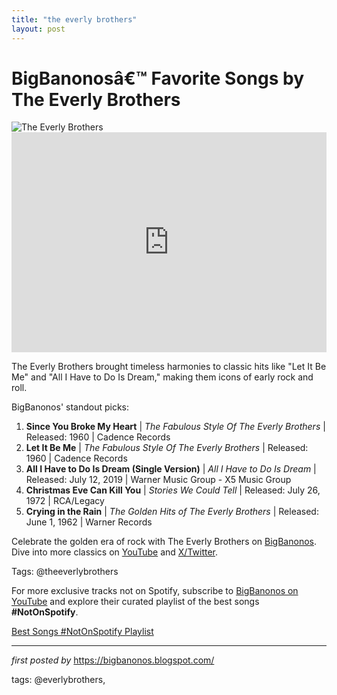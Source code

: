 ```yaml
---
title: "the everly brothers"
layout: post
---
```

<!-- Title of the Post -->
<h1 >BigBanonosâ€™ Favorite Songs by The Everly Brothers</h1> <!-- Featured Image -->
<div > <img src="https://i.scdn.co/image/ab67616d00001e024934c9839ae3bb7494821f75" alt="The Everly Brothers">
</div> <!-- Spotify Embed -->
<div > <iframe src="https://open.spotify.com/embed/playlist/3oH5IyQfWspHxgnALvt6Cp?utm_source=generator" width="100%" height="352" frameBorder="0" allowfullscreen="" allow="autoplay; clipboard-write; encrypted-media; fullscreen; picture-in-picture" loading="lazy"></iframe>
</div> <!-- Introductory Text -->
<p >The Everly Brothers brought timeless harmonies to classic hits like "Let It Be Me" and "All I Have to Do Is Dream," making them icons of early rock and roll.</p> <!-- Song Highlights -->
<div > <p>BigBanonos' standout picks:</p> <ol> <li><strong>Since You Broke My Heart</strong> | <em>The Fabulous Style Of The Everly Brothers</em> | Released: 1960 | Cadence Records</li> <li><strong>Let It Be Me</strong> | <em>The Fabulous Style Of The Everly Brothers</em> | Released: 1960 | Cadence Records</li> <li><strong>All I Have to Do Is Dream (Single Version)</strong> | <em>All I Have to Do Is Dream</em> | Released: July 12, 2019 | Warner Music Group - X5 Music Group</li> <li><strong>Christmas Eve Can Kill You</strong> | <em>Stories We Could Tell</em> | Released: July 26, 1972 | RCA/Legacy</li> <li><strong>Crying in the Rain</strong> | <em>The Golden Hits of The Everly Brothers</em> | Released: June 1, 1962 | Warner Records</li> </ol>
</div> <!-- Footer Links -->
<div > <p>Celebrate the golden era of rock with The Everly Brothers on <a href="https://bigbanonos.blogspot.com/" target="_blank">BigBanonos</a>. Dive into more classics on <a href="https://www.youtube.com/@BigBanonos" target="_blank">YouTube</a> and <a href="https://x.com/bigbanonos" target="_blank">X/Twitter</a>.</p>
</div> <!-- Tags -->
<p >Tags: @theeverlybrothers</p>


<!--Subscribe and Playlist Links-->
<div>
    <p>For more exclusive tracks not on Spotify, subscribe to <a href="https://www.youtube.com/@BigBanonos" target="_blank">BigBanonos on YouTube</a> and explore their curated playlist of the best songs <strong>#NotOnSpotify</strong>.</p>
    <p><a href="https://www.youtube.com/playlist?list=PLtuNtuTatqI0kFahUCbtbfenC_ET5O_tr" target="_blank">Best Songs #NotOnSpotify Playlist<br /></a></p></div>

<hr />

<p><em>first posted by</em> <a href="https://bigbanonos.blogspot.com/" rel="noopener" target="_new">https://bigbanonos.blogspot.com/</a></p>

<p>tags: @everlybrothers,</p>
